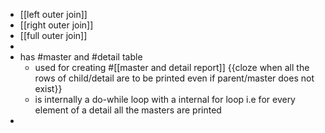 - [[left outer join]]
- [[right outer join]]
- [[full outer join]]
-
- has #master and #detail table
	- used for creating #[[master and detail report]] {{cloze when all the rows of child/detail are to be printed even if parent/master does not exist}}
	- is internally a do-while loop with a internal for loop i.e for every element of a detail all the masters are printed
-